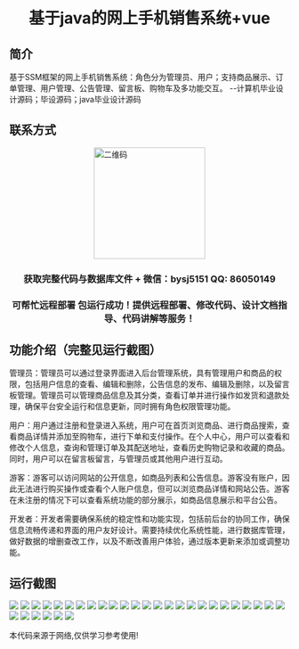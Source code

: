 <p><h1 align="center">基于java的网上手机销售系统+vue</h1></p>

## 简介
基于SSM框架的网上手机销售系统：角色分为管理员、用户；支持商品展示、订单管理、用户管理、公告管理、留言板、购物车及多功能交互。    --计算机毕业设计源码；毕设源码；java毕业设计源码


## 联系方式
<img src="https://bs-1329754181.cos.ap-shanghai.myqcloud.com/wx.jpg" alt="二维码" style="display: block; margin: 0 auto;" width="200px">
<p><h3 align="center">获取完整代码与数据库文件 + 微信：bysj5151 QQ: 86050149</h3></p>
<p><h3 align="center">可帮忙远程部署 包运行成功！提供远程部署、修改代码、设计文档指导、代码讲解等服务！</h3></p>

## 功能介绍（完整见运行截图）
管理员：管理员可以通过登录界面进入后台管理系统，具有管理用户和商品的权限，包括用户信息的查看、编辑和删除，公告信息的发布、编辑及删除，以及留言板管理。管理员可以管理商品信息及其分类，查看订单并进行操作如发货和退款处理，确保平台安全运行和信息更新，同时拥有角色权限管理功能。

用户：用户通过注册和登录进入系统，用户可在首页浏览商品、进行商品搜索，查看商品详情并添加至购物车，进行下单和支付操作。在个人中心，用户可以查看和修改个人信息，查询和管理订单及其配送地址，查看历史购物记录和收藏的商品。同时，用户可以在留言板留言，与管理员或其他用户进行互动。

游客：游客可以访问网站的公开信息，如商品列表和公告信息。游客没有账户，因此无法进行购买操作或查看个人账户信息，但可以浏览商品详情和网站公告。游客在未注册的情况下可以查看系统功能的部分展示，如商品信息展示和平台公告。

开发者：开发者需要确保系统的稳定性和功能实现，包括前后台的协同工作，确保信息流畅传递和界面的用户友好设计。需要持续优化系统性能，进行数据库管理，做好数据的增删查改工作，以及不断改善用户体验，通过版本更新来添加或调整功能。


## 运行截图
![](https://bs-1329754181.cos.ap-shanghai.myqcloud.com/ssm/OnlineMobileSalesSystem/img/001.jpg)
![](https://bs-1329754181.cos.ap-shanghai.myqcloud.com/ssm/OnlineMobileSalesSystem/img/002.jpg)
![](https://bs-1329754181.cos.ap-shanghai.myqcloud.com/ssm/OnlineMobileSalesSystem/img/003.jpg)
![](https://bs-1329754181.cos.ap-shanghai.myqcloud.com/ssm/OnlineMobileSalesSystem/img/004.jpg)
![](https://bs-1329754181.cos.ap-shanghai.myqcloud.com/ssm/OnlineMobileSalesSystem/img/005.jpg)
![](https://bs-1329754181.cos.ap-shanghai.myqcloud.com/ssm/OnlineMobileSalesSystem/img/006.jpg)
![](https://bs-1329754181.cos.ap-shanghai.myqcloud.com/ssm/OnlineMobileSalesSystem/img/007.jpg)
![](https://bs-1329754181.cos.ap-shanghai.myqcloud.com/ssm/OnlineMobileSalesSystem/img/008.jpg)
![](https://bs-1329754181.cos.ap-shanghai.myqcloud.com/ssm/OnlineMobileSalesSystem/img/009.jpg)
![](https://bs-1329754181.cos.ap-shanghai.myqcloud.com/ssm/OnlineMobileSalesSystem/img/010.jpg)
![](https://bs-1329754181.cos.ap-shanghai.myqcloud.com/ssm/OnlineMobileSalesSystem/img/011.jpg)
![](https://bs-1329754181.cos.ap-shanghai.myqcloud.com/ssm/OnlineMobileSalesSystem/img/012.jpg)
![](https://bs-1329754181.cos.ap-shanghai.myqcloud.com/ssm/OnlineMobileSalesSystem/img/013.jpg)
![](https://bs-1329754181.cos.ap-shanghai.myqcloud.com/ssm/OnlineMobileSalesSystem/img/014.jpg)
![](https://bs-1329754181.cos.ap-shanghai.myqcloud.com/ssm/OnlineMobileSalesSystem/img/015.jpg)
![](https://bs-1329754181.cos.ap-shanghai.myqcloud.com/ssm/OnlineMobileSalesSystem/img/016.jpg)
![](https://bs-1329754181.cos.ap-shanghai.myqcloud.com/ssm/OnlineMobileSalesSystem/img/017.jpg)
![](https://bs-1329754181.cos.ap-shanghai.myqcloud.com/ssm/OnlineMobileSalesSystem/img/018.jpg)
![](https://bs-1329754181.cos.ap-shanghai.myqcloud.com/ssm/OnlineMobileSalesSystem/img/019.jpg)
![](https://bs-1329754181.cos.ap-shanghai.myqcloud.com/ssm/OnlineMobileSalesSystem/img/020.jpg)
![](https://bs-1329754181.cos.ap-shanghai.myqcloud.com/ssm/OnlineMobileSalesSystem/img/021.jpg)
![](https://bs-1329754181.cos.ap-shanghai.myqcloud.com/ssm/OnlineMobileSalesSystem/img/022.jpg)
![](https://bs-1329754181.cos.ap-shanghai.myqcloud.com/ssm/OnlineMobileSalesSystem/img/023.jpg)
![](https://bs-1329754181.cos.ap-shanghai.myqcloud.com/ssm/OnlineMobileSalesSystem/img/024.jpg)
![](https://bs-1329754181.cos.ap-shanghai.myqcloud.com/ssm/OnlineMobileSalesSystem/img/025.jpg)
![](https://bs-1329754181.cos.ap-shanghai.myqcloud.com/ssm/OnlineMobileSalesSystem/img/026.jpg)
![](https://bs-1329754181.cos.ap-shanghai.myqcloud.com/ssm/OnlineMobileSalesSystem/img/027.jpg)
![](https://bs-1329754181.cos.ap-shanghai.myqcloud.com/ssm/OnlineMobileSalesSystem/img/028.jpg)
![](https://bs-1329754181.cos.ap-shanghai.myqcloud.com/ssm/OnlineMobileSalesSystem/img/029.jpg)
![](https://bs-1329754181.cos.ap-shanghai.myqcloud.com/ssm/OnlineMobileSalesSystem/img/030.jpg)
![](https://bs-1329754181.cos.ap-shanghai.myqcloud.com/ssm/OnlineMobileSalesSystem/img/031.jpg)

<p>本代码来源于网络,仅供学习参考使用!</p>
